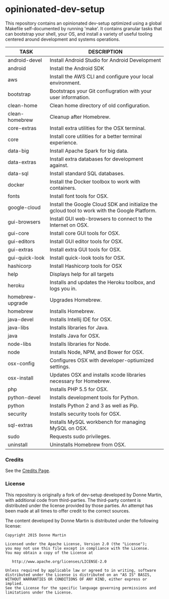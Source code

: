 opinionated-dev-setup
============

This repository contains an opinionated dev-setup optimized using a global Makefile self-documented by running 'make'. It contains granular tasks that can bootstrap your shell, your OS, and install a variety of useful tooling centered around development and systems operations.

TASK                 | DESCRIPTION
-------------------- | ----------------------------------------------------------------------------------------------------
android-devel        | Install Android Studio for Android Development
android              | Install the Android SDK
aws                  | Install the AWS CLI and configure your local environment.
bootstrap            | Bootstraps your Git confiugration with your user information.
clean-home           | Clean home directory of old configuration.
clean-homebrew       | Cleanup after Homebrew.
core-extras          | Install extra utilities for the OSX terminal.
core                 | Install core utilities for a better terminal experience.
data-big             | Install Apache Spark for big data.
data-extras          | Install extra databases for development against.
data-sql             | Install standard SQL databases.
docker               | Install the Docker toolbox to work with containers.
fonts                | Install font tools for OSX.
google-cloud         | Install the Google Cloud SDK and initialize the gcloud tool to work with the Google Platform.
gui-browsers         | Install GUI web-browsers to connect to the Internet on OSX.
gui-core             | Install core GUI tools for OSX.
gui-editors          | Install GUI editor tools for OSX.
gui-extras           | Install extra GUI tools for OSX.
gui-quick-look       | Install quick-look tools for OSX.
hashicorp            | Install Hashicorp tools for OSX
help                 | Displays help for all targets
heroku               | Installs and updates the Heroku toolbox, and logs you in.
homebrew-upgrade     | Upgrades Homebrew.
homebrew             | Installs Homebrew.
java-devel           | Installs Intellij IDE for OSX.
java-libs            | Installs libraries for Java.
java                 | Installs Java for OSX.
node-libs            | Installs libraries for Node.
node                 | Installs Node, NPM, and Bower for OSX.
osx-config           | Configures OSX with developer-optiumized settings.
osx-install          | Updates OSX and installs xcode libraries necessary for Homebrew.
php                  | Installs PHP 5.5 for OSX.
python-devel         | Installs development tools for Python.
python               | Installs Python 2 and 3 as well as Pip.
security             | Installs security tools for OSX.
sql-extras           | Installs MySQL workbench for managing MySQL on OSX.
sudo                 | Requests sudo privileges.
uninstall            | Uninstalls Homebrew from OSX.

### Credits

See the [Credits Page](https://github.com/jbcom/opionated-dev-setup/blob/master/CREDITS.md).

### License

This repository is originally a fork of dev-setup developed by Donne Martin, with additional code from third-parties.  The third-party content is distributed under the license provided by those parties. An attempt has been made at all times to offer credit to the correct sources.

The content developed by Donne Martin is distributed under the following license:

    Copyright 2015 Donne Martin

    Licensed under the Apache License, Version 2.0 (the "License");
    you may not use this file except in compliance with the License.
    You may obtain a copy of the License at

       http://www.apache.org/licenses/LICENSE-2.0

    Unless required by applicable law or agreed to in writing, software
    distributed under the License is distributed on an "AS IS" BASIS,
    WITHOUT WARRANTIES OR CONDITIONS OF ANY KIND, either express or implied.
    See the License for the specific language governing permissions and
    limitations under the License.
